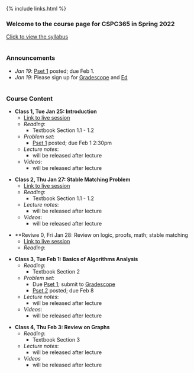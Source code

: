   
{% include links.html %}

### Welcome to the course page for CSPC365 in Spring 2022

[Click to view the syllabus]() 

<h1></h1>

### Announcements
  
* *Jan 19*: [Pset 1](/psets) posted; due Feb 1.
* *Jan 19*: Please sign up for [Gradescope]() and [Ed]()

<h1></h1>

### Course Content

* **Class 1, Tue Jan 25: Introduction**
  * [Link to live session](https://yale.zoom.us/my/wibisono)
  * *Reading*: 
    * Textbook Section 1.1 - 1.2
  * *Problem set*: 
    * [Pset 1](/psets) posted; due Feb 1 2:30pm
  * *Lecture notes*:
    * will be released after lecture
  * *Videos*:
    * will be released after lecture
 
 <p></p>
  
* **Class 2, Thu Jan 27: Stable Matching Problem**
  * [Link to live session](https://yale.zoom.us/my/wibisono)
  * *Reading*: 
    * Textbook Section 1.1 - 1.2
  * *Lecture notes*:
    * will be released after lecture
  * *Videos*:
    * will be released after lecture
 
 <p></p>

* **Reviwe 0, Fri Jan 28: Review on logic, proofs, math; stable matching
  * [Link to live session](https://yale.zoom.us/my/wibisono)
  *  *Reading*: 
  
 
 <p></p>
 
* **Class 3, Tue Feb 1: Basics of Algorithms Analysis**
  * *Reading*: 
    * Textbook Section 2
  * *Problem set*: 
    * Due [Pset 1](/psets); submit to [Gradescope]()
    * [Pset 2](/psets) posted; due Feb 8
  * *Lecture notes*:
    * will be released after lecture
  * *Videos*:
    * will be released after lecture
 
 <p></p>
 
 * **Class 4, Thu Feb 3: Review on Graphs**
   * *Reading*: 
     * Textbook Section 3
   * *Lecture notes*:
     * will be released after lecture
   * *Videos*
     * will be released after lecture

 <p></p>



